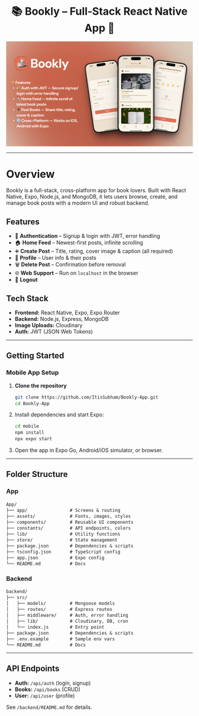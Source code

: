 <h1 align="center">📚 Bookly – Full‑Stack React Native App 🚀</h1>

![Bookly](./Bookly.png)

---

# Overview

Bookly is a full-stack, cross-platform app for book lovers. Built with React Native, Expo, Node.js, and MongoDB, it lets users browse, create, and manage book posts with a modern UI and robust backend.

## Features

- 🔐 **Authentication** – Signup & login with JWT, error handling
- 🏠 **Home Feed** – Newest-first posts, infinite scrolling
- ➕ **Create Post** – Title, rating, cover image & caption (all required)
- 👤 **Profile** – User info & their posts
- 🗑️ **Delete Post** – Confirmation before removal
- 🌐 **Web Support** – Run on `localhost` in the browser
- 🚪 **Logout**

## Tech Stack

- **Frontend:** React Native, Expo, Expo Router
- **Backend:** Node.js, Express, MongoDB
- **Image Uploads:** Cloudinary
- **Auth:** JWT (JSON Web Tokens)

---

## Getting Started

### Mobile App Setup

1. **Clone the repository**
   ```sh
   git clone https://github.com/ItisSubham/Bookly-App.git
   cd Bookly-App
   ```
2. Install dependencies and start Expo:
   ```bash
   cd mobile
   npm install
   npx expo start
   ```
3. Open the app in Expo Go, Android/iOS simulator, or browser.

---

## Folder Structure

### App

```
App/
├── app/                # Screens & routing
├── assets/             # Fonts, images, styles
├── components/         # Reusable UI components
├── constants/          # API endpoints, colors
├── lib/                # Utility functions
├── store/              # State management
├── package.json        # Dependencies & scripts
├── tsconfig.json       # TypeScript config
├── app.json            # Expo config
└── README.md           # Docs
```

### Backend

```
backend/
├── src/
│   ├── models/         # Mongoose models
│   ├── routes/         # Express routes
│   ├── middleware/     # Auth, error handling
│   ├── lib/            # Cloudinary, DB, cron
│   └── index.js        # Entry point
├── package.json        # Dependencies & scripts
├── .env.example        # Sample env vars
└── README.md           # Docs
```

---

## API Endpoints

- **Auth:** `/api/auth` (login, signup)
- **Books:** `/api/books` (CRUD)
- **User:** `/api/user` (profile)

See `/backend/README.md` for details.
